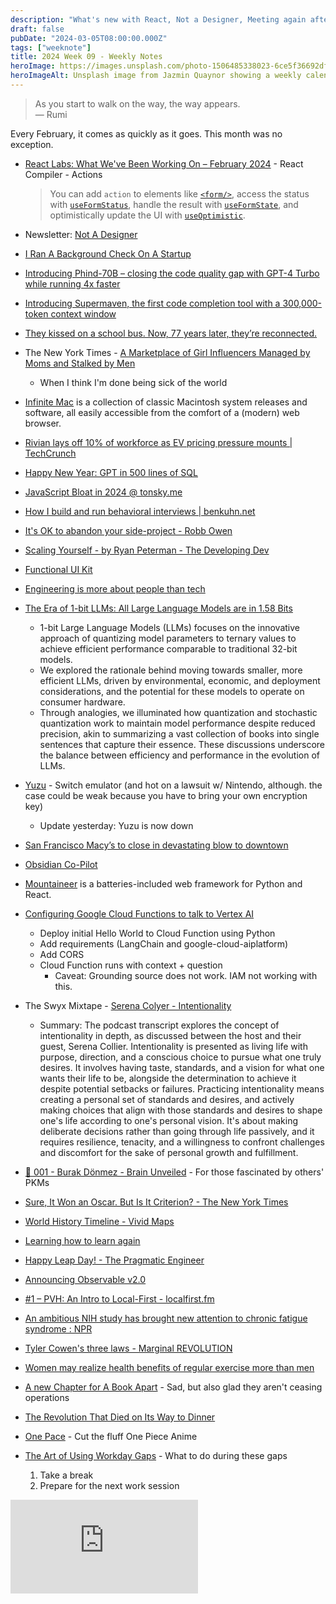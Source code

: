 ```yaml
---
description: "What's new with React, Not a Designer, Meeting again after 77 years, Scale yourself, and happy leap day."
draft: false
pubDate: "2024-03-05T08:00:00.000Z"
tags: ["weeknote"]
title: 2024 Week 09 - Weekly Notes
heroImage: https://images.unsplash.com/photo-1506485338023-6ce5f36692df?ixlib=rb-4.0.3&ixid=M3wxMjA3fDB8MHxwaG90by1wYWdlfHx8fGVufDB8fHx8fA%3D%3D&auto=format&fit=crop&w=2370&q=80
heroImageAlt: Unsplash image from Jazmin Quaynor showing a weekly calendar
---
```


> As you start to walk on the way, the way appears.  
> — Rumi

Every February, it comes as quickly as it goes. This month was no exception.

- [React Labs: What We've Been Working On – February 2024](https://react.dev/blog/2024/02/15/react-labs-what-we-have-been-working-on-february-2024) - React Compiler - Actions

  > You can add `action` to elements like [`<form/>`](https://react.dev/reference/react-dom/components/form), access the status with [`useFormStatus`](https://react.dev/reference/react-dom/hooks/useFormStatus), handle the result with [`useFormState`](https://react.dev/reference/react-dom/hooks/useFormState), and optimistically update the UI with [`useOptimistic`](https://react.dev/reference/react/useOptimistic).

- Newsletter: [Not A Designer](https://notadesigner.io/)
- [I Ran A Background Check On A Startup](https://www.careerfair.io/background-check?utm_source=tldrnewsletter)
- [Introducing Phind-70B – closing the code quality gap with GPT-4 Turbo while running 4x faster](https://www.phind.com/blog/introducing-phind-70b)
- [Introducing Supermaven, the first code completion tool with a 300,000-token context window](https://supermaven.com/blog/introducing-supermaven)
- [They kissed on a school bus. Now, 77 years later, they’re reconnected.](https://www.msn.com/en-us/news/us/they-kissed-on-a-school-bus-now-77-years-later-they-re-reconnected/ar-BB1isksP)
- The New York Times - [A Marketplace of Girl Influencers Managed by Moms and Stalked by Men](https://www.nytimes.com/2024/02/22/us/instagram-child-influencers.html?campaign_id=9&emc=edit_nn_20240223&instance_id=115869&nl=the-morning&regi_id=197092347&segment_id=158932&te=1&user_id=53888c42b17ce2b613ad43a8e73d64ef)
  - When I think I'm done being sick of the world
- [Infinite Mac](https://infinitemac.org/) is a collection of classic Macintosh system releases and software, all easily accessible from the comfort of a (modern) web browser.
- [Rivian lays off 10% of workforce as EV pricing pressure mounts | TechCrunch](https://techcrunch.com/2024/02/21/rivian-lays-off-10-of-workforce-as-ev-pricing-pressure-mounts/amp/?guccounter=1&guce_referrer=aHR0cHM6Ly93d3cuZ29vZ2xlLmNvbS8&guce_referrer_sig=AQAAAKFxOWT-yerPqUo5xBgDXMkeoCLOWn6wWCA1BFqo2vjxlIY2IBXoP85ppC6xtxz4zqsPV_QyhXfRJirC2ZqXoIV2tM5T-wPo5c61SvruAPLZAZi92sg1JR8Hl1QFwURIy1AXCjSXJari3xPcPp4IUTKRinV4u_vgXL2DAwXyLgAF)
- [Happy New Year: GPT in 500 lines of SQL](https://explainextended.com/2023/12/31/happy-new-year-15/)
- [JavaScript Bloat in 2024 @ tonsky.me](https://tonsky.me/blog/js-bloat/?utm_source=tldrwebdev)
- [How I build and run behavioral interviews | benkuhn.net](https://www.benkuhn.net/behavioral/?utm_source=tldrwebdev)
- [It's OK to abandon your side-project - Robb Owen](https://robbowen.digital/wrote-about/abandoned-side-projects/?utm_source=tldrwebdev)
- [Scaling Yourself - by Ryan Peterman - The Developing Dev](https://www.developing.dev/p/scaling-yourself?utm_source=tldrwebdev)
- [Functional UI Kit](https://functional-ui-kit.com/)
- [Engineering is more about people than tech](https://newsletter.eng-leadership.com/p/engineering-is-more-about-people?utm_source=tldrwebdev)
- [The Era of 1-bit LLMs: All Large Language Models are in 1.58 Bits](https://arxiv.org/abs/2402.17764)
  - 1-bit Large Language Models (LLMs) focuses on the innovative approach of quantizing model parameters to ternary values to achieve efficient performance comparable to traditional 32-bit models.
  - We explored the rationale behind moving towards smaller, more efficient LLMs, driven by environmental, economic, and deployment considerations, and the potential for these models to operate on consumer hardware.
  - Through analogies, we illuminated how quantization and stochastic quantization work to maintain model performance despite reduced precision, akin to summarizing a vast collection of books into single sentences that capture their essence. These discussions underscore the balance between efficiency and performance in the evolution of LLMs.
- [Yuzu](https://github.com/yuzu-emu/yuzu) - Switch emulator (and hot on a lawsuit w/ Nintendo, although. the case could be weak because you have to bring your own encryption key)
  - Update yesterday: Yuzu is now down
- [San Francisco Macy’s to close in devastating blow to downtown](https://www.sfchronicle.com/realestate/article/sf-macys-close-18690200.php)
- [Obsidian Co-Pilot](https://github.com/logancyang/obsidian-copilot)
- [Mountaineer](https://github.com/piercefreeman/mountaineer) is a batteries-included web framework for Python and React.
- [Configuring Google Cloud Functions to talk to Vertex AI](https://medium.com/@zps270/how-to-use-vertex-ai-langchain-and-google-cloud-functions-for-ai-applications-494f8cf09d2a)
  - Deploy initial Hello World to Cloud Function using Python
  - Add requirements (LangChain and google-cloud-aiplatform)
  - Add CORS
  - Cloud Function runs with context + question
    - Caveat: Grounding source does not work. IAM not working with this.
- The Swyx Mixtape - [Serena Colyer - Intentionality](https://mixtape.swyx.io/episodes/serena-colyer-intentionality)
  - Summary: The podcast transcript explores the concept of intentionality in depth, as discussed between the host and their guest, Serena Collier. Intentionality is presented as living life with purpose, direction, and a conscious choice to pursue what one truly desires. It involves having taste, standards, and a vision for what one wants their life to be, alongside the determination to achieve it despite potential setbacks or failures. Practicing intentionality means creating a personal set of standards and desires, and actively making choices that align with those standards and desires to shape one's life according to one's personal vision. It's about making deliberate decisions rather than going through life passively, and it requires resilience, tenacity, and a willingness to confront challenges and discomfort for the sake of personal growth and fulfillment.
- [🧠 001 - Burak Dönmez - Brain Unveiled](https://brainunveiled.com/discover/001-burak-doenmez) - For those fascinated by others' PKMs
- [Sure, It Won an Oscar. But Is It Criterion? - The New York Times](https://www.nytimes.com/2024/02/29/magazine/criterion-collection.html)
- [World History Timeline - Vivid Maps](https://vividmaps.com/world-history-timeline/)
- [Learning how to learn again](https://austinkleon.com/2017/08/10/learning-how-to-learn-again/)
- [Happy Leap Day! - The Pragmatic Engineer](https://blog.pragmaticengineer.com/happy-leap-day/?utm_source=tldrwebdev)
- [Announcing Observable v2.0](https://observablehq.com/blog/observable-2-0)
- [#1 – PVH: An Intro to Local-First - localfirst.fm](https://www.localfirst.fm/1)
- [An ambitious NIH study has brought new attention to chronic fatigue syndrome : NPR](https://www.npr.org/2024/02/21/1232998694/an-ambitious-nih-study-has-brought-new-attention-to-chronic-fatigue-syndrome)
- [Tyler Cowen's three laws - Marginal REVOLUTION](https://marginalrevolution.com/marginalrevolution/2015/04/tyler-cowens-three-laws.html)
- [Women may realize health benefits of regular exercise more than men](https://www.nih.gov/news-events/news-releases/women-may-realize-health-benefits-regular-exercise-more-men#:~:text=Women%20also%20achieved%20the%20same,to%20300%20minutes%20for%20men.)
- [A new Chapter for A Book Apart](https://abookapart.com/blogs/press/a-new-chapter-for-a-book-apart) - Sad, but also glad they aren't ceasing operations
- [The Revolution That Died on Its Way to Dinner](https://www.nytimes.com/2024/02/09/opinion/eat-just-upside-foods-cultivated-meat.html?smid=nytcore-ios-share)
- [One Pace](https://onepace.net/en) - Cut the fluff One Piece Anime
- [The Art of Using Workday Gaps](https://deal.town/forte-labs/the-art-of-using-workday-gaps-PKCUC7Q2L4) - What to do during these gaps
  1. Take a break
  2. Prepare for the next work session

<iframe 
  class="aspect-video w-full my-2"
  src="https://www.youtube.com/embed/4k6Xgjqkad4"
  title="They made React great again?"
  frameborder="0"
  allow="accelerometer; autoplay; clipboard-write; encrypted-media; gyroscope; picture-in-picture; web-share"
  allowfullscreen></iframe>
